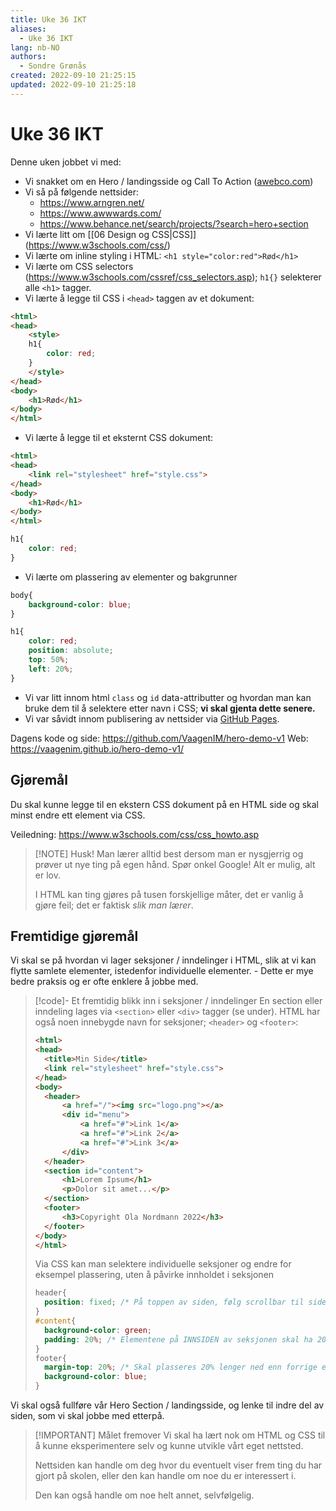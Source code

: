 ```yaml
---
title: Uke 36 IKT
aliases: 
  - Uke 36 IKT
lang: nb-NO
authors:
  - Sondre Grønås
created: 2022-09-10 21:25:15
updated: 2022-09-10 21:25:18
---
```

# Uke 36 IKT
Denne uken jobbet vi med:
- Vi snakket om en Hero / landingsside og Call To Action ([awebco.com](https://www.awebco.com/blog/hero-section/#:~:text=your%20own%20webpages.-,What%20is%20a%20Hero%20Section%3F,Why%20people%20should%20trust%20you))
- Vi så på følgende nettsider:
	- https://www.arngren.net/
	- https://www.awwwards.com/
	- https://www.behance.net/search/projects/?search=hero+section
- Vi lærte litt om [[06 Design og CSS|CSS]] (https://www.w3schools.com/css/)
- Vi lærte om inline styling i HTML: `<h1 style="color:red">Rød</h1>`
- Vi lærte om CSS selectors (https://www.w3schools.com/cssref/css_selectors.asp); `h1{}` selekterer alle `<h1>` tagger.
- Vi lærte å legge til CSS i `<head>` taggen av et dokument:
```html
<html>
<head>
	<style>
	h1{
		color: red;
	}
	</style>
</head>
<body>
	<h1>Rød</h1>
</body>
</html>
```
- Vi lærte å legge til et eksternt CSS dokument:
```html title="index.html"
<html>
<head>
	<link rel="stylesheet" href="style.css">
</head>
<body>
	<h1>Rød</h1>
</body>
</html>
```
```css title="style.css"
h1{
	color: red;
}
```
- Vi lærte om plassering av elementer og bakgrunner
```css title="style.css"
body{
	background-color: blue;
}

h1{
	color: red;
	position: absolute;
	top: 50%;
	left: 20%;
}
```
- Vi var litt innom html `class` og `id` data-attributter og hvordan man kan bruke dem til å selektere etter navn i CSS; **vi skal gjenta dette senere.**
- Vi var såvidt innom publisering av nettsider via [GitHub Pages](https://pages.github.com/).

Dagens kode og side: https://github.com/VaagenIM/hero-demo-v1
Web: https://vaagenim.github.io/hero-demo-v1/

## Gjøremål
Du skal kunne legge til en ekstern CSS dokument på en HTML side og skal minst endre ett element via CSS.

Veiledning: https://www.w3schools.com/css/css_howto.asp

> [!NOTE] Husk!
> Man lærer alltid best dersom man er nysgjerrig og prøver ut nye ting på egen hånd. Spør onkel Google! Alt er mulig, alt er lov.
> 
> I HTML kan ting gjøres på tusen forskjellige måter, det er vanlig å gjøre feil; det er faktisk *slik man lærer*.

## Fremtidige gjøremål
Vi skal se på hvordan vi lager seksjoner / inndelinger i HTML, slik at vi kan flytte samlete elementer, istedenfor individuelle elementer. - Dette er mye bedre praksis og er ofte enklere å jobbe med.

> [!code]- Et fremtidig blikk inn i seksjoner / inndelinger
> En section eller inndeling lages via `<section>` eller `<div>` tagger (se under). HTML har også noen innebygde navn for seksjoner; `<header>` og `<footer>`:
> ```html title="index.html"
> <html>
> <head>
> 	<title>Min Side</title>
> 	<link rel="stylesheet" href="style.css">
> </head>
> <body>
> 	<header>
> 		<a href="/"><img src="logo.png"></a>
> 		<div id="menu">
> 			<a href="#">Link 1</a>
> 			<a href="#">Link 2</a>
> 			<a href="#">Link 3</a>
> 		</div>
> 	</header>
> 	<section id="content">
> 		<h1>Lorem Ipsum</h1>
> 		<p>Dolor sit amet...</p>
> 	</section>
> 	<footer>
> 		<h3>Copyright Ola Nordmann 2022</h3>
> 	</footer>
> </body>
> </html>
> ```
> Via CSS kan man selektere individuelle seksjoner og endre for eksempel plassering, uten å påvirke innholdet i seksjonen
> ```css title="style.css"
> header{
> 	position: fixed; /* På toppen av siden, følg scrollbar til siden */
> }
> #content{
> 	background-color: green;
> 	padding: 20%; /* Elementene på INNSIDEN av seksjonen skal ha 20% innrykk på siden (marg i boka) */
> }
> footer{
> 	margin-top: 20%; /* Skal plasseres 20% lenger ned enn forrige element (UTSIDEN) (#content) */
> 	background-color: blue;
> }
> ```



Vi skal også fullføre vår Hero Section / landingsside, og lenke til indre del av siden, som vi skal jobbe med etterpå.

> [!IMPORTANT] Målet fremover
> Vi skal ha lært nok om HTML og CSS til å kunne eksperimentere selv og kunne utvikle vårt eget nettsted. 
> 
> Nettsiden kan handle om deg hvor du eventuelt viser frem ting du har gjort på skolen, eller den kan handle om noe du er interessert i. 
> 
> Den kan også handle om noe helt annet, selvfølgelig.

